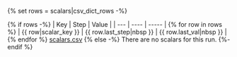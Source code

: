 {% set rows = scalars|csv_dict_rows -%}

{% if rows -%}
| Key | Step | Value |
| --- | ---- | ----- |
{% for row in rows %} | {{ row|scalar_key }} | {{ row.last_step|nbsp }} | {{ row.last_val|nbsp }} |
{% endfor %}
[scalars.csv](scalars.csv)
{% else -%}
There are no scalars for this run.
{%- endif %}

